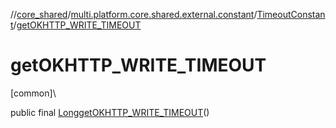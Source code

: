 //[core_shared](../../../index.md)/[multi.platform.core.shared.external.constant](../index.md)/[TimeoutConstant](index.md)/[getOKHTTP_WRITE_TIMEOUT](get-o-k-h-t-t-p_-w-r-i-t-e_-t-i-m-e-o-u-t.md)

# getOKHTTP_WRITE_TIMEOUT

[common]\

public final [Long](https://developer.android.com/reference/kotlin/java/lang/Long.html)[getOKHTTP_WRITE_TIMEOUT](get-o-k-h-t-t-p_-w-r-i-t-e_-t-i-m-e-o-u-t.md)()
